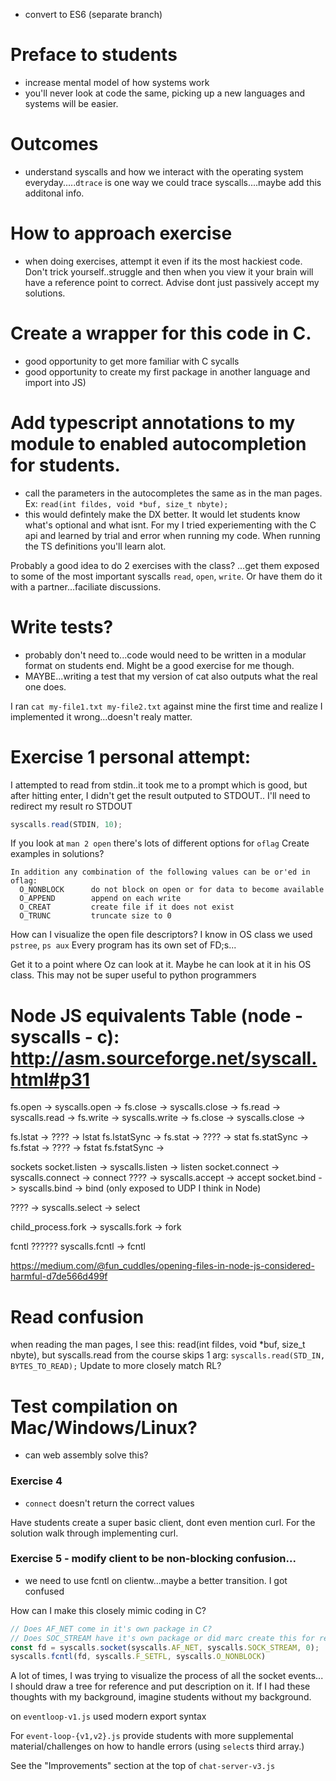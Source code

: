 - convert to ES6 (separate branch)

# Preface to students
- increase mental model of how systems work
- you'll never look at code the same, picking up a new languages and systems will be easier. 


# Outcomes
- understand syscalls and how we interact with the operating system everyday.....`dtrace` is one way we could trace syscalls....maybe add this additonal info.

# How to approach exercise
- when doing exercises, attempt it even if its the most hackiest code. Don't trick yourself..struggle
  and then when you view it your brain will have a reference point to correct.
  Advise dont just passively accept my solutions.

# Create a wrapper for this code in C.
  - good opportunity to get more familiar with C sycalls
  - good opportunity to create my first package in another language and import into JS)

# Add typescript annotations to my module to enabled autocompletion for students.
- call the parameters in the autocompletes the same as in the man pages. Ex: `read(int fildes, void *buf, size_t nbyte);`
- this would defintely make the DX better. It would let students know what's optional and what isnt. For my I tried experiementing with the C api and learned by trial and error when running my code.
When running the TS definitions you'll learn alot.


Probably a good idea to do 2 exercises with the class? ...get them exposed to some of the most
important syscalls `read`, `open`, `write`. Or have them do it with a partner...faciliate discussions.

# Write tests?
- probably don't need to...code would need to be written in a modular format on students end. Might be a good exercise for me though.
- MAYBE...writing a test that my version of cat also outputs what the real one does.

I ran `cat my-file1.txt my-file2.txt` against mine the first time and realize I implemented it wrong...doesn't realy matter.





# Exercise 1 personal attempt:
I attempted to read from stdin..it took me to a prompt which is good, but after hitting 
enter, I didn't get the result outputed to STDOUT.. I'll need to redirect my result ro STDOUT
```js
syscalls.read(STDIN, 10);
```

If you look at `man 2 open` there's lots of different options for `oflag`
Create examples in solutions?
```
In addition any combination of the following values can be or'ed in oflag:
  O_NONBLOCK      do not block on open or for data to become available
  O_APPEND        append on each write
  O_CREAT         create file if it does not exist
  O_TRUNC         truncate size to 0
```

How can I visualize the open file descriptors? I know in OS class we used `pstree`, `ps aux`
Every program has its own set of FD;s...



Get it to a point where Oz can look at it. Maybe he can look at it in his OS class.
This may not be super useful to python programmers












# Node JS equivalents Table (node - syscalls - c): http://asm.sourceforge.net/syscall.html#p31
fs.open   -> syscalls.open  ->
fs.close  -> syscalls.close ->
fs.read   -> syscalls.read  ->
fs.write  -> syscalls.write ->
fs.close  -> syscalls.close ->


fs.lstat      -> ???? -> lstat
fs.lstatSync  ->
fs.stat       -> ???? -> stat
fs.statSync   -> 
fs.fstat      -> ???? -> fstat
fs.fstatSync  ->

sockets
socket.listen   -> syscalls.listen  -> listen
socket.connect  -> syscalls.connect -> connect
????            -> syscalls.accept  -> accept
socket.bind     -> syscalls.bind    -> bind (only exposed to UDP I think in Node)



????      -> syscalls.select  -> select


child_process.fork  -> syscalls.fork -> fork


fcntl
??????    syscalls.fcntl -> fcntl




https://medium.com/@fun_cuddles/opening-files-in-node-js-considered-harmful-d7de566d499f



# Read confusion
when reading the man pages, I see this: read(int fildes, void *buf, size_t nbyte), but syscalls.read from the course skips 1 arg: `syscalls.read(STD_IN, BYTES_TO_READ);`
Update to more closely match RL?

# Test compilation on Mac/Windows/Linux?
- can web assembly solve this?


### Exercise 4
- `connect` doesn't return the correct values

Have students create a super basic client, dont even mention curl. For the solution walk through implementing curl.



### Exercise 5 - modify client to be non-blocking confusion...
- we need to use fcntl on clientw...maybe a better transition. I got confused














How can I make this closely mimic coding in C?

```js
// Does AF_NET come in it's own package in C?
// Does SOC_STREAM have it's own package or did marc create this for readability purposes.
const fd = syscalls.socket(syscalls.AF_NET, syscalls.SOCK_STREAM, 0);
syscalls.fcntl(fd, syscalls.F_SETFL, syscalls.O_NONBLOCK)
```










A lot of times, I was trying to visualize the process of all the socket events... I should draw a tree for reference and put description on it. 
If I had these thoughts with my background, imagine students without my background.




on `eventloop-v1.js` used modern export syntax




For `event-loop-{v1,v2}.js` provide students with more supplemental material/challenges on how to handle errors (using `select`s third array.)


See the "Improvements" section at the top of `chat-server-v3.js`